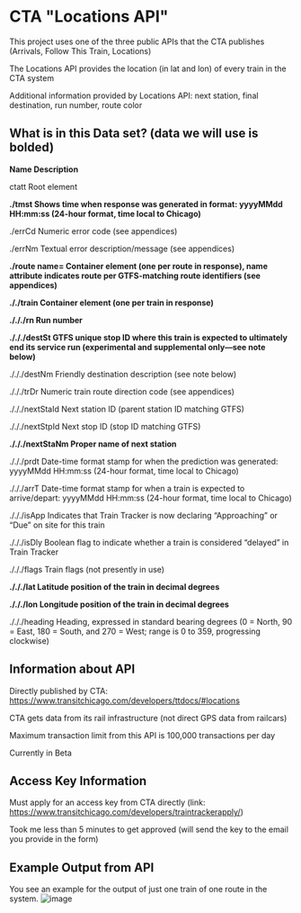 # CTA "Locations API"
This project uses one of the three public APIs that the CTA publishes (Arrivals, Follow This Train, Locations)

The Locations API provides the location (in lat and lon) of every train in the CTA system

Additional information provided by Locations API: next station, final destination, run number, route color

## What is in this Data set? (data we will use is bolded)
**Name                Description**

ctatt               Root element

**./tmst              Shows time when response was generated in format: yyyyMMdd HH:mm:ss (24-hour format, time local to Chicago)**

./errCd             Numeric error code (see appendices)

./errNm             Textual error description/message (see appendices)

**./route name=       Container element (one per route in response), name attribute indicates route per GTFS-matching route identifiers (see appendices)**

**././train           Container element (one per train in response)**

**./././rn            Run number**

**./././destSt        GTFS unique stop ID where this train is expected to ultimately end its service run (experimental and supplemental only—see note below)**

./././destNm        Friendly destination description (see note below)

./././trDr          Numeric train route direction code (see appendices)

./././nextStaId     Next station ID (parent station ID matching GTFS)

./././nextStpId     Next stop ID (stop ID matching GTFS)

**./././nextStaNm     Proper name of next station**

./././prdt          Date-time format stamp for when the prediction was generated:  yyyyMMdd HH:mm:ss (24-hour format, time local to Chicago)

./././arrT          Date-time format stamp for when a train is expected to arrive/depart: yyyyMMdd HH:mm:ss (24-hour format, time local to Chicago)

./././isApp         Indicates that Train Tracker is now declaring “Approaching” or “Due” on site for this train

./././isDly         Boolean flag to indicate whether a train is considered “delayed” in Train Tracker

./././flags         Train flags (not presently in use)

**./././lat           Latitude position of the train in decimal degrees**

**./././lon           Longitude position of the train in decimal degrees**

./././heading       Heading, expressed in standard bearing degrees (0 = North, 90 = East, 180 = South, and 270 = West; range is 0 to 359, progressing clockwise)

## Information about API
Directly published by CTA: https://www.transitchicago.com/developers/ttdocs/#locations

CTA gets data from its rail infrastructure (not direct GPS data from railcars)

Maximum transaction limit from this API is 100,000 transactions per day

Currently in Beta

## Access Key Information
Must apply for an access key from CTA directly (link: https://www.transitchicago.com/developers/traintrackerapply/)

Took me less than 5 minutes to get approved (will send the key to the email you provide in the form)

## Example Output from API 
You see an example for the output of just one train of one route in the system. 
![image](https://github.com/user-attachments/assets/1e943c98-c66b-46e9-a0ab-62ac2446dc23)

